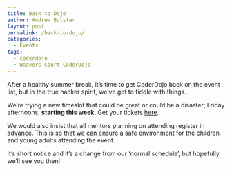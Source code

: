 ```yaml
---
title: Back to Dojo
author: Andrew Bolster
layout: post
permalink: /back-to-dojo/
categories:
  - Events
tags:
  - coderdojo
  - Weavers Court CoderDojo
---
```

After a healthy summer break, it&#8217;s time to get CoderDojo back on the event list, but in the true hacker spirit, we&#8217;ve got to fiddle with things.

We&#8217;re trying a new timeslot that could be great or could be a disaster; Friday afternoons, **starting this week**. Get your tickets [here](http://fsl-dojo.eventbrite.co.uk/).

We would also insist that all mentors planning on attending register in advance. This is so that we can ensure a safe environment for the children and young adults attending the event.

It&#8217;s short notice and it&#8217;s a change from our &#8216;normal schedule&#8217;, but hopefully we&#8217;ll see you then!
